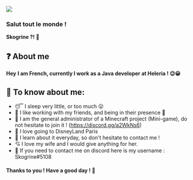 
<img src="https://media0.giphy.com/media/i0lZAPw40F212/giphy.gif" />

### Salut tout le monde !

**Skogrine ?!** 🍜

## ❓ About me

**Hey**
**I am French, currently I work as a Java developer at Heleria ! 😉😀**

## 🤫 To know about me:

- 😴 I sleep very little, or too much 😮
- 💌 I like working with my friends, and being in their presence 🥺
- 👹 I am the general administrator of a Minecraft project (Mini-game), do not hesitate to join it ! (https://discord.gg/a2WkNs6)
- 🏰 I love going to DisneyLand Paris
- 📂 I learn about it everyday, so don't hesitate to contact me !
- 💘 I love my wife and I would give anything for her.
- 💭 If you need to contact me on discord here is my username : Skogrine#5108

#### Thanks to you ! Have a good day ! 👋

